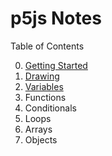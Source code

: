 # p5js Notes

Table of Contents  

0. [Getting Started](0-Getting%20Started/notes.md)
1. [Drawing](1-Drawing/notes.md) 
2. [Variables](2-Variables/notes.md)
3. Functions
4. Conditionals
5. Loops
6. Arrays
7. Objects